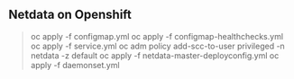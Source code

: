## Netdata on Openshift

> oc apply -f configmap.yml
> oc apply -f configmap-healthchecks.yml
> oc apply -f service.yml
> oc adm policy add-scc-to-user privileged -n netdata -z default
> oc apply -f netdata-master-deployconfig.yml
> oc apply -f daemonset.yml

